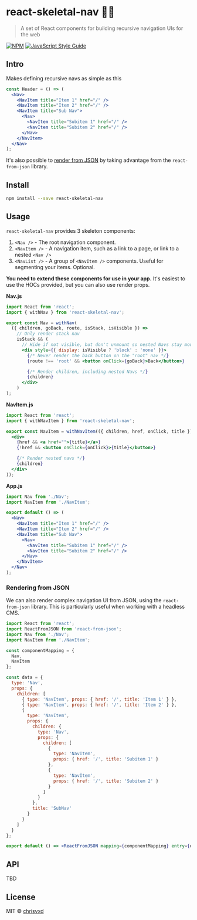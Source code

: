 # react-skeletal-nav 🦴🧭

> A set of React components for building recursive navigation UIs for the web

[![NPM](https://img.shields.io/npm/v/react-skeletal-nav.svg)](https://www.npmjs.com/package/react-skeletal-nav) [![JavaScript Style Guide](https://img.shields.io/badge/code_style-standard-brightgreen.svg)](https://standardjs.com)

## Intro

Makes defining recursive navs as simple as this

```jsx
const Header = () => (
  <Nav>
    <NavItem title="Item 1" href="/" />
    <NavItem title="Item 2" href="/" />
    <NavItem title="Sub Nav">
      <Nav>
        <NavItem title="Subitem 1" href="/" />
        <NavItem title="Subitem 2" href="/" />
      </Nav>
    </NavItem>
  </Nav>
);
```

It's also possible to [render from JSON](#rendering-from-json) by taking advantage from the `react-from-json` library.

## Install

```bash
npm install --save react-skeletal-nav
```

## Usage

`react-skeletal-nav` provides 3 skeleton components:

1. `<Nav />` - The root navigation component.
2. `<NavItem />` - A navigation item, such as a link to a page, or link to a nested `<Nav />`
3. `<NavList />` - A group of `<NavItem />` components. Useful for segmenting your items. Optional.

**You need to extend these components for use in your app.** It's easiest to use the HOCs provided, but you can also use render props.

**Nav.js**

```jsx
import React from 'react';
import { withNav } from 'react-skeletal-nav';

export const Nav = withNav(
  ({ children, goBack, route, isStack, isVisible }) =>
    // Only render stack nav
    isStack && (
      // Hide if not visible, but don't unmount so nested Navs stay mounted
      <div style={{ display: isVisible ? 'block' : 'none' }}>
        {/* Never render the back button on the "root" nav */}
        {route !== 'root' && <button onClick={goBack}>Back</button>}

        {/* Render children, including nested Navs */}
        {children}
      </div>
    )
);
```

**NavItem.js**

```jsx
import React from 'react';
import { withNavItem } from 'react-skeletal-nav';

export const NavItem = withNavItem(({ children, href, onClick, title }) => (
  <div>
    {href && <a href="">{title}</a>}
    {!href && <button onClick={onClick}>{title}</button>}

    {/* Render nested navs */}
    {children}
  </div>
));
```

**App.js**

```jsx
import Nav from './Nav';
import NavItem from './NavItem';

export default () => (
  <Nav>
    <NavItem title="Item 1" href="/" />
    <NavItem title="Item 2" href="/" />
    <NavItem title="Sub Nav">
      <Nav>
        <NavItem title="Subitem 1" href="/" />
        <NavItem title="Subitem 2" href="/" />
      </Nav>
    </NavItem>
  </Nav>
);
```

### Rendering from JSON

We can also render complex navigation UI from JSON, using the `react-from-json` library. This is particularly useful when working with a headless CMS.

```jsx
import React from 'react';
import ReactFromJSON from 'react-from-json';
import Nav from './Nav';
import NavItem from './NavItem';

const componentMapping = {
  Nav,
  NavItem
};

const data = {
  type: 'Nav',
  props: {
    children: [
      { type: 'NavItem', props: { href: '/', title: 'Item 1' } },
      { type: 'NavItem', props: { href: '/', title: 'Item 2' } },
      {
        type: 'NavItem',
        props: {
          children: {
            type: 'Nav',
            props: {
              children: [
                {
                  type: 'NavItem',
                  props: { href: '/', title: 'Subitem 1' }
                },
                {
                  type: 'NavItem',
                  props: { href: '/', title: 'Subitem 2' }
                }
              ]
            }
          },
          title: 'SubNav'
        }
      }
    ]
  }
};

export default () => <ReactFromJSON mapping={componentMapping} entry={data} />;
```

## API

TBD

## License

MIT © [chrisvxd](https://github.com/chrisvxd)
